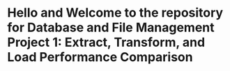 # Hello and Welcome to the repository for Database and File Management Project 1: Extract, Transform, and Load Performance Comparison
